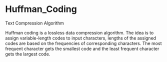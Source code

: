 # Huffman_Coding

Text Compression Algorithm 

Huffman coding is a lossless data compression algorithm. The idea is to assign variable-length codes to input characters,
lengths of the assigned codes are based on the frequencies of corresponding characters.
The most frequent character gets the smallest code and the least frequent character gets the largest code.
